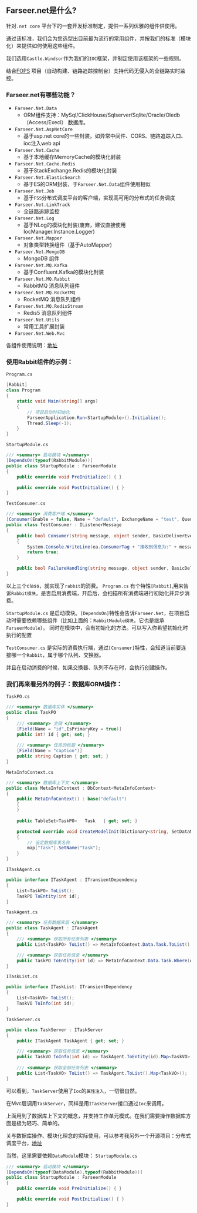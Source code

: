 ## Farseer.net是什么?
针对`.net core` 平台下的一套开发标准制定，提供一系列优雅的组件供使用。

通过该标准，我们会为您选型出目前最为流行的常用组件，并按我们的标准（模块化）来提供如何使用这些组件。

我们选用`Castle.Windsor`作为我们的`IOC`框架，并制定使用该框架的一些规则。

结合[FOPS](https://github.com/FarseerNet/FOPS) 项目（自动构建、链路追踪控制台）支持代码无侵入的全链路实时监控。

### Farseer.net有哪些功能？
* `Farseer.Net.Data`
  *  ORM组件支持：MySql/ClickHouse/Sqlserver/Sqlite/Oracle/Oledb（Access/Execl） 数据库。
* `Farseer.Net.AspNetCore`
  *  基于asp.net core的一些封装，如异常中间件、CORS、链路追踪入口、ioc注入web api
* `Farseer.Net.Cache`
  *  基于本地缓存MemoryCache的模块化封装
* `Farseer.Net.Cache.Redis`
  *  基于StackExchange.Redis的模块化封装
* `Farseer.Net.ElasticSearch`
  *  基于ES的ORM封装，于`Farseer.Net.Data`组件使用相似
* `Farseer.Net.Job`
  *  基于`FSS`分布式调度平台的客户端，实现高可用的分布式的任务调度
* `Farseer.Net.LinkTrack`
  *  全链路追踪监控
* `Farseer.Net.Log`
  *  基于NLog的模块化封装(废弃，建议直接使用IocManager.Instance.Logger)
* `Farseer.Net.Mapper`
  *  对象类型转换组件（基于AutoMapper)
* `Farseer.Net.MongoDB`
  *  MongoDB 组件
* `Farseer.Net.MQ.Kafka`
  *  基于Confluent.Kafka的模块化封装
* `Farseer.Net.MQ.Rabbit`
  *  RabbitMQ 消息队列组件
* `Farseer.Net.MQ.RocketMQ`
  *  RocketMQ 消息队列组件
* `Farseer.Net.MQ.RedisStream`
  * Redis5 消息队列组件
* `Farseer.Net.Utils`
  *  常用工具扩展封装
* `Farseer.Net.Web.Mvc`

各组件使用说明：[地址](https://github.com/FarseerNet/Farseer.Net/tree/main/Demo)
### 使用Rabbit组件的示例：
`Program.cs`
```c#
[Rabbit]
class Program
{
    static void Main(string[] args)
    {
        // 项目启动时初始化
        FarseerApplication.Run<StartupModule>().Initialize();
        Thread.Sleep(-1);
    }
}
```
`StartupModule.cs`
```c#
/// <summary> 启动模块 </summary>
[DependsOn(typeof(RabbitModule))]
public class StartupModule : FarseerModule
{
    public override void PreInitialize() { }

    public override void PostInitialize() { }
}
```
`TestConsumer.cs`
```c#
/// <summary> 消费客户端 </summary>
[Consumer(Enable = false, Name = "default", ExchangeName = "test", QueueName = "test", ExchangeType = eumExchangeType.fanout, DlxExchangeName = "DeadLetter")]
public class TestConsumer : IListenerMessage
{
    public bool Consumer(string message, object sender, BasicDeliverEventArgs ea)
    {
        System.Console.WriteLine(ea.ConsumerTag + "接收到信息为:" + message);
        return true;
    }

    public bool FailureHandling(string message, object sender, BasicDeliverEventArgs ea) => throw new NotImplementedException();
}
```
以上三个class，就实现了`rabbit`的消费。
`Program.cs` 有个特性`[Rabbit]`,用来告诉`Rabbit模块`，是否启用消费端，开启后，会扫描所有消费端进行初始化并异步消费。

`StartupModule.cs` 是启动模块。`[DependsOn]`特性会告诉`Farseer.Net`，在项目启动时需要依赖哪些组件（比如上面的：`RabbitModule模块`，它也是继承`FarseerModule`）。
同时在模块中，会有初始化的方法。可以写入你希望初始化时执行的配置

`TestConsumer.cs` 是实际的消费执行端，通过`[Consumer]`特性，会知道当前要连接哪一个`Rabbit`，属于哪个队列、交换器。

并且在启动消费的时候，如果交换器、队列不存在时，会执行创建操作。

### 我们再来看另外的例子：数据库ORM操作：
`TaskPO.cs`
```c#
/// <summary> 数据库实体 </summary>
public class TaskPO
{
    /// <summary> 主键 </summary>
    [Field(Name = "id",IsPrimaryKey = true)]
    public int? Id { get; set; }
    
    /// <summary> 任务的标题 </summary>
    [Field(Name = "caption")]
    public string Caption { get; set; }
}
```
`MetaInfoContext.cs`
```c#
/// <summary> 数据库上下文 </summary>
public class MetaInfoContext : DbContext<MetaInfoContext>
{
    public MetaInfoContext() : base("default")
    {
    }
    
    public TableSet<TaskPO>   Task   { get; set; }

    protected override void CreateModelInit(Dictionary<string, SetDataMap> map)
    {
        // 设定数据库表名称
        map["Task"].SetName("task");
    }
}
```
`ITaskAgent.cs`
```c#
public interface ITaskAgent : ITransientDependency
{
    List<TaskPO> ToList();
    TaskPO ToEntity(int id);
}
```
`TaskAgent.cs`
```c#
/// <summary> 任务数据库层 </summary>
public class TaskAgent : ITaskAgent
{
    /// <summary> 获取所有任务列表 </summary>
    public List<TaskPO> ToList() => MetaInfoContext.Data.Task.ToList();

    /// <summary> 获取任务信息 </summary>
    public TaskPO ToEntity(int id) => MetaInfoContext.Data.Task.Where(o => o.Id == id).ToEntity();
}
```
`ITaskList.cs`
```c#
public interface ITaskList: ITransientDependency
{
    List<TaskVO> ToList();
    TaskVO ToInfo(int id);
}
```
`TaskServer.cs`
```c#
public class TaskServer : ITaskServer
{
    public ITaskAgent TaskAgent { get; set; }

    /// <summary> 获取任务信息 </summary>
    public TaskVO ToInfo(int id) => TaskAgent.ToEntity(id).Map<TaskVO>();
    
    /// <summary> 获取全部任务列表 </summary>
    public List<TaskVO> ToList() => TaskAgent.ToList().Map<TaskVO>();
}
```
可以看到，`TaskServer`使用了`Ioc`的`属性注入`，一切很自然。

在Mvc层调用`TaskServer`，同样是用`ITaskServer`接口通过`Ioc`来调用。

上面用到了数据库上下文的概念，并支持工作单元模式。在我们需要操作数据库方面是极为轻巧、简单的。

关与数据库操作、模块化理念的实际使用，可以参考我另外一个开源项目：分布式调度平台，[地址](https://github.com/FarseerNet/FarseerSchedulerService)

当然，这里需要依赖`DataModule`模块：
`StartupModule.cs`
```c#
/// <summary> 启动模块 </summary>
[DependsOn(typeof(DataModule),typeof(RabbitModule))]
public class StartupModule : FarseerModule
{
    public override void PreInitialize() { }

    public override void PostInitialize() { }
}
```